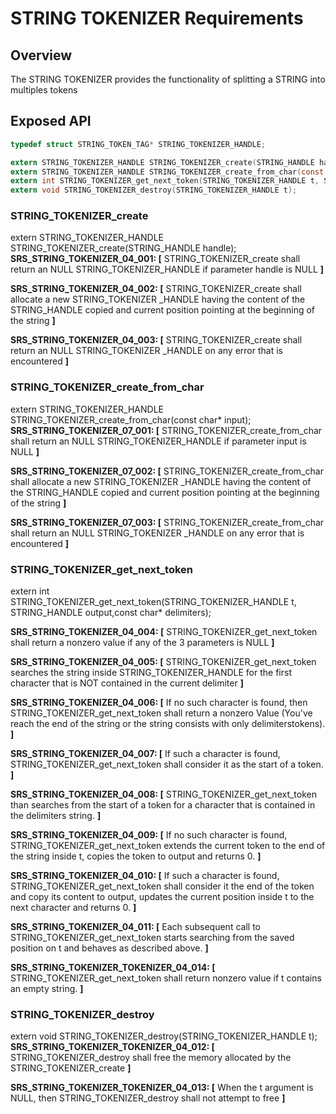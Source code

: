 STRING TOKENIZER Requirements
================

## Overview
The STRING TOKENIZER provides the functionality of splitting a STRING into multiples tokens

## Exposed API
```C
typedef struct STRING_TOKEN_TAG* STRING_TOKENIZER_HANDLE;

extern STRING_TOKENIZER_HANDLE STRING_TOKENIZER_create(STRING_HANDLE handle);
extern STRING_TOKENIZER_HANDLE STRING_TOKENIZER_create_from_char(const char* input);
extern int STRING_TOKENIZER_get_next_token(STRING_TOKENIZER_HANDLE t, STRING_HANDLE output, const char* delimiters);
extern void STRING_TOKENIZER_destroy(STRING_TOKENIZER_HANDLE t);
```
###  STRING_TOKENIZER_create
extern STRING_TOKENIZER_HANDLE STRING_TOKENIZER_create(STRING_HANDLE handle);
**SRS_STRING_TOKENIZER_04_001: [** STRING_TOKENIZER_create shall return an NULL STRING_TOKENIZER_HANDLE if parameter handle is NULL **]**

**SRS_STRING_TOKENIZER_04_002: [** STRING_TOKENIZER_create shall allocate a new STRING_TOKENIZER _HANDLE having the content of the STRING_HANDLE copied and current position pointing at the beginning of the string **]**

**SRS_STRING_TOKENIZER_04_003: [** STRING_TOKENIZER_create shall return an NULL STRING_TOKENIZER _HANDLE on any error that is encountered **]**   

###  STRING_TOKENIZER_create_from_char
extern STRING_TOKENIZER_HANDLE STRING_TOKENIZER_create_from_char(const char* input);
**SRS_STRING_TOKENIZER_07_001: [** STRING_TOKENIZER_create_from_char shall return an NULL STRING_TOKENIZER_HANDLE if parameter input is NULL **]**

**SRS_STRING_TOKENIZER_07_002: [** STRING_TOKENIZER_create_from_char shall allocate a new STRING_TOKENIZER _HANDLE having the content of the STRING_HANDLE copied and current position pointing at the beginning of the string **]**

**SRS_STRING_TOKENIZER_07_003: [** STRING_TOKENIZER_create_from_char shall return an NULL STRING_TOKENIZER _HANDLE on any error that is encountered **]**   

###  STRING_TOKENIZER_get_next_token
extern int STRING_TOKENIZER_get_next_token(STRING_TOKENIZER_HANDLE t, STRING_HANDLE output,const char* delimiters);

**SRS_STRING_TOKENIZER_04_004: [** STRING_TOKENIZER_get_next_token shall return a nonzero value if any of the 3 parameters is NULL **]**

**SRS_STRING_TOKENIZER_04_005: [** STRING_TOKENIZER_get_next_token searches the string inside STRING_TOKENIZER_HANDLE for the first character that is NOT contained in the current delimiter **]**

**SRS_STRING_TOKENIZER_04_006: [** If no such character is found, then STRING_TOKENIZER_get_next_token shall return a nonzero Value (You've reach the end of the string or the string consists with only delimiterstokens). **]**

**SRS_STRING_TOKENIZER_04_007: [** If such a character is found, STRING_TOKENIZER_get_next_token shall consider it as the start of a token. **]**

**SRS_STRING_TOKENIZER_04_008: [** STRING_TOKENIZER_get_next_token than searches from the start of a token for a character that is contained in the delimiters string. **]**

**SRS_STRING_TOKENIZER_04_009: [** If no such character is found, STRING_TOKENIZER_get_next_token extends the current token to the end of the string inside t, copies the token to output and returns 0. **]**

**SRS_STRING_TOKENIZER_04_010: [** If such a character is found, STRING_TOKENIZER_get_next_token shall consider it the end of the token and copy its content to output, updates the current position inside t to the next character and returns 0. **]**

**SRS_STRING_TOKENIZER_04_011: [** Each subsequent call to STRING_TOKENIZER_get_next_token starts searching from the saved position on t and behaves as described above. **]**

**SRS_STRING_TOKENIZER_TOKENIZER_04_014: [** STRING_TOKENIZER_get_next_token shall return nonzero value if t contains an empty string. **]**   

###  STRING_TOKENIZER_destroy
extern void STRING_TOKENIZER_destroy(STRING_TOKENIZER_HANDLE t);  
**SRS_STRING_TOKENIZER_TOKENIZER_04_012: [** STRING_TOKENIZER_destroy shall free the memory allocated by the STRING_TOKENIZER_create **]**

**SRS_STRING_TOKENIZER_TOKENIZER_04_013: [** When the t argument is NULL, then STRING_TOKENIZER_destroy shall not attempt to free **]**   
